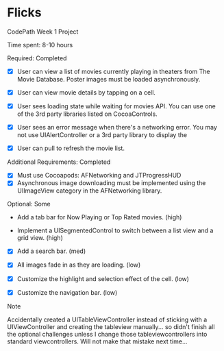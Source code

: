 # Flicks

CodePath Week 1 Project

Time spent: 8-10 hours

Required: Completed

* [x] User can view a list of movies currently playing in theaters from The Movie Database. Poster images must be loaded asynchronously.

* [x] User can view movie details by tapping on a cell.

* [x] User sees loading state while waiting for movies API. You can use one of the 3rd party libraries listed on CocoaControls.

* [x] User sees an error message when there's a networking error. You may not use UIAlertController or a 3rd party library to display the 

* [x] User can pull to refresh the movie list.

Additional Requirements: Completed

* [x] Must use Cocoapods: AFNetworking and JTProgressHUD
* [x] Asynchronous image downloading must be implemented using the UIImageView category in the AFNetworking library.

Optional: Some

* Add a tab bar for Now Playing or Top Rated movies. (high)

* Implement a UISegmentedControl to switch between a list view and a grid view. (high)

* [x] Add a search bar. (med)

* [x] All images fade in as they are loading. (low)

* [x] Customize the highlight and selection effect of the cell. (low)

* [x] Customize the navigation bar. (low)

Note

Accidentally created a UITableViewController instead of sticking with a UIViewController and creating the tableview manually... so didn't finish all the optional challenges unless I change those tableviewcontrollers into standard viewcontrollers. Will not make that mistake next time... 
